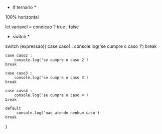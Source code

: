* if ternario *

100% horizontal

let variavel = condiçao ? true : false

* switch *

switch (expressao){
    case caso1 : 
        console.log('se cumpre o caso 1')
    break

    case caso2 : 
        console.log('se cumpre o caso 2')
    break

    case caso3 : 
        console.log('se cumpre o caso 3')
    break

    case caso4 : 
        console.log('se cumpre o caso 4')
    break

    default
         console.log('nao atende nenhum caso')
    break
}